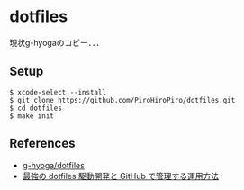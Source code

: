 # dotfiles
現状g-hyogaのコピー．．．

## Setup
```
$ xcode-select --install
$ git clone https://github.com/PiroHiroPiro/dotfiles.git
$ cd dotfiles
$ make init
```

## References
- [g-hyoga/dotfiles](https://github.com/g-hyoga/dotfiles)
- [最強の dotfiles 駆動開発と GitHub で管理する運用方法](https://qiita.com/b4b4r07/items/b70178e021bef12cd4a2)
